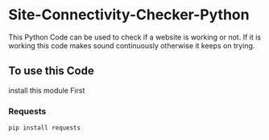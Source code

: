 # Site-Connectivity-Checker-Python

This Python Code can be used to check if a website is working or not. If it is working this code makes sound continuously otherwise it keeps on trying.

## To use this Code
  install this module First
  ### Requests
    pip install requests
